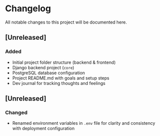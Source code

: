 # Changelog

All notable changes to this project will be documented here.

## [Unreleased]
### Added
- Initial project folder structure (backend & frontend)
- Django backend project (`core`)
- PostgreSQL database configuration
- Project README.md with goals and setup steps
- Dev journal for tracking thoughts and feelings


## [Unreleased]
### Changed
- Renamed environment variables in `.env` file for clarity and consistency with deployment configuration 
